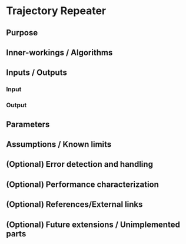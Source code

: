 # Trajectory Repeater

## Purpose

## Inner-workings / Algorithms

## Inputs / Outputs

### Input

### Output

## Parameters

## Assumptions / Known limits

## (Optional) Error detection and handling

## (Optional) Performance characterization

## (Optional) References/External links

## (Optional) Future extensions / Unimplemented parts
